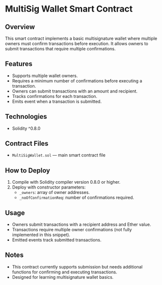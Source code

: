 # MultiSig Wallet Smart Contract

## Overview
This smart contract implements a basic multisignature wallet where multiple owners must confirm transactions before execution. It allows owners to submit transactions that require multiple confirmations.

## Features
- Supports multiple wallet owners.
- Requires a minimum number of confirmations before executing a transaction.
- Owners can submit transactions with an amount and recipient.
- Tracks confirmations for each transaction.
- Emits event when a transaction is submitted.

## Technologies
- Solidity ^0.8.0

## Contract Files
- `MultiSigWallet.sol` — main smart contract file

## How to Deploy
1. Compile with Solidity compiler version 0.8.0 or higher.
2. Deploy with constructor parameters:
   - `_owners`: array of owner addresses.
   - `_noOfConfirmationReq`: number of confirmations required.

## Usage
- Owners submit transactions with a recipient address and Ether value.
- Transactions require multiple owner confirmations (not fully implemented in this snippet).
- Emitted events track submitted transactions.

## Notes
- This contract currently supports submission but needs additional functions for confirming and executing transactions.
- Designed for learning multisignature wallet basics.
